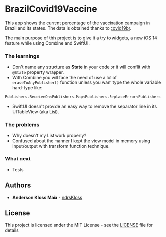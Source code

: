# BrazilCovid19Vaccine

This app shows the current percentage of the vaccination campaign in Brazil and its states. The data is obtained thanks to [covid19br](https://github.com/wcota/covid19br).

The main purpose of this project is to give it a try to widgets, a new iOS 14 feature while using Combine and SwiftUI.

### The learnings

+ Don't name any structure as **State** in your code or it will conflit with `@State` property wrapper.
+ With Combine you will face the need of use a lot of `eraseToAnyPublisher()` function unless you want type the whole variable hard-type like:
```swift
Publishers.ReceiveOn<Publishers.Map<Publishers.ReplaceError<Publishers.TryMap<AnyPublisher<Output, Failure>, Output>>, Output>, DispatchQueue>'
```
+ SwiftUI doesn't provide an easy way to remove the separator line in its UITableView (aka List).

### The problems
+ Why doesn't my List work properly?
+ Confused about the manner I kept the view model in memory using input/output with transform function technique.

### What next
+ Tests

## Authors
+ **Anderson Kloss Maia** - [ndrsKloss](https://github.com/ndrsKloss)

## License

This project is licensed under the MIT License - see the [LICENSE](LICENSE) file for details

